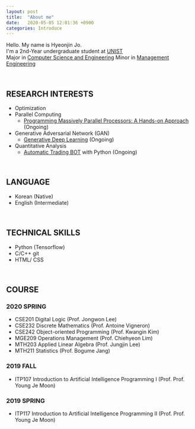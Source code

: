 ```yaml
---
layout: post
title:  "About me"
date:   2020-05-05 12:01:36 +0900
categories: Introduce
---
```

Hello. My name is Hyeonjin Jo.   
I'm a 2nd-Year undergraduate student at [UNIST](https://www.unist.ac.kr/)   
Major in [Computer Science and Engineering](http://cse.unist.ac.kr/)
Minor in [Management Engineering](http://sme.unist.ac.kr/)   

<br>

## RESEARCH INTERESTS
* Optimization
* Parallel Computing   
    * [Programming Massively Parallel Processors: A Hands-on Approach](https://www.amazon.com/Programming-Massively-Parallel-Processors-Hands/dp/0124159923) (Ongoing)   
* Generative Adversarial Network (GAN)   
    * [Generative Deep Learning](https://www.amazon.com/Generative-Deep-Learning-Teaching-Machines/dp/1492041947) (Ongoing)   
* Quantitative Analysis   
    * [Automatic Trading BOT](https://github.com/thinkin9/Automatic_Trading_BOT) with Python (Ongoing)   

<br>

## LANGUAGE
* Korean (Native)
* English (Intermediate)   

<br>

## TECHNICAL SKILLS
* Python (Tensorflow) 
* C/C++ git 
* HTML/ CSS   

<br>

## COURSE
### 2020 SPRING
* CSE201 Digital Logic (Prof. Jongwon Lee)
* CSE232 Discrete Mathematics (Prof. Antoine Vigneron)
* CSE242 Object-oriented Programming (Prof. Kwangin Kim)
* MGE209 Operations Management (Prof. Chiehyeon Lim)
* MTH203 Applied Linear Algebra (Prof. Jungjin Lee)
* MTH211 Statistics (Prof. Bogume Jang)

### 2019 FALL
* ITP107 Introduction to Artificial Intelligence Programming I (Prof. Prof. Young Je Moon)

### 2019 SPRING
* ITP117 Introduction to Artificial Intelligence Programming II (Prof. Prof. Young Je Moon)